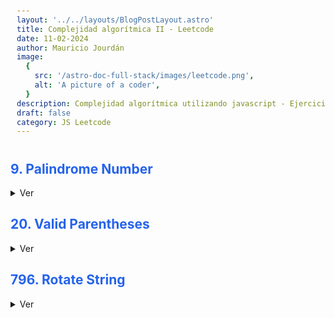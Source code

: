```yaml
---
layout: '../../layouts/BlogPostLayout.astro'
title: Complejidad algorítmica II - Leetcode
date: 11-02-2024
author: Mauricio Jourdán
image:
  {
    src: '/astro-doc-full-stack/images/leetcode.png',
    alt: 'A picture of a coder',
  }
description: Complejidad algorítmica utilizando javascript - Ejercicios en Leetcode
draft: false
category: JS Leetcode
---
```


## 9. Palindrome Number

<details>
<summary>Ver</summary>

Given an integer x, return true if x is a palindrome, and false otherwise.

**Example 1**:

Input: x = 121
Output: true
Explanation: 121 reads as 121 from left to right and from right to left.

**Example 2**:

Input: x = -121
Output: false
Explanation: From left to right, it reads -121. From right to left, it becomes 121-. Therefore it is not a palindrome.

**Example 3**:

Input: x = 10
Output: false
Explanation: Reads 01 from right to left. Therefore it is not a palindrome.

**Constraints**:

-231 <= x <= 231 - 1

<mark>Follow up: Could you solve it without converting the integer to a string?</mark>

```javascript
/**
 * @param {number} x
 * @return {boolean}
 */
var isPalindrome = function (x) {
  // const cadena = x.toString();
  // const array = cadena.split('');
  // const reverse = array.reverse();
  // return cadena === reverse.join('');
  const number = x.toString();
  let res = true;

  for (let i = 0; i < number.length; i++) {
    if (number[i] !== number[number.length - i - 1]) res = false;
  }

  return res;
};
```

</details>

## 20. Valid Parentheses

<details>
<summary>Ver</summary>

Given a string s containing just the characters '(', ')', '{', '}', '[' and ']', determine if the input string is valid.

An input string is valid if:

Open brackets must be closed by the same type of brackets.
Open brackets must be closed in the correct order.
Every close bracket has a corresponding open bracket of the same type.

**Example 1**:

Input: s = "()"
Output: true

**Example 2**:

Input: s = "()[]{}"
Output: true

**Example 3**:

Input: s = "(]"
Output: false

**Constraints**:

1 <= s.length <= 104
s consists of parentheses only '()[]{}'.

**Solución**:

```javascript
/**
 * @param {string} s
 * @return {boolean}
 */
var isValid = function (s) {
  let map = new Map([
    ['(', ')'],
    ['{', '}'],
    ['[', ']'],
  ]);

  let result = [];

  for (let i = 0; i < s.length; i++) {
    if (map.has(s[i])) {
      result.push(map.get(s[i]));
    } else if (s[i] !== result.pop()) {
      return false;
    }
  }
  return result.length === 0;
};
```

</details>

## 796. Rotate String

<details>
<summary>Ver</summary>

Given two strings s and goal, return true if and only if s can become goal after some number of shifts on s.

A shift on s consists of moving the leftmost character of s to the rightmost position.

For example, if s = "abcde", then it will be "bcdea" after one shift.

**Example 1**:

Input: s = "abcde", goal = "cdeab"
Output: true

**Example 2**:

Input: s = "abcde", goal = "abced"
Output: false

**Constraints**:

1 <= s.length, goal.length <= 100
s and goal consist of lowercase English letters.

**Planteos**

Existen dos formas de resolver el ejercicio-

1. Fuerza bruta.

```
"a b c d e"     "c d e a b"
 i               j
 i                 j j j
                         j
                 j j j

            == a b c d e
```

Si tenemos un puntero j, podemos iterarlo hasta que encuentre el valor de i. Luego podemos extraer un substring desde la posición de j y con la misma cantidad de caracteres que la longitud de s.

Si coinciden retornamos true.

T: O(n<sup>2</sup>)
S: O(n<sup>2</sup>)

2. Otra forma es concatenar el string al mismo string (duplicarlo).

```
s                 goal
"abcde"           "cdeab"
"abcdeabcde"      "cdeab"
```

Ahora podemos buscar goal dentro de s.

T: O(n)
S: O(n)

**Solución**

```javascript
/**
 * @param {string} s
 * @param {string} goal
 * @return {boolean}
 */
var rotateString = function (s, goal) {
  if (s.length !== goal.length) return false;
  if (s.length === 0 && goal.length === 0) return true;

  s = s + s;

  return s.includes(goal);
};
```

- T: O(n)
- S: O(n)

</details>

<style>
  h1 { color: #713f12; }
  h2 { color: #2563eb; }
  h3 { color: #a855f7; }
  img {
    width: 100%;
    height: 100%;
    object-fit: cover;
  }
  pre {
    padding: 10px;
  }
</style>
